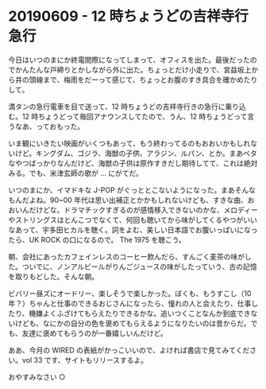 # 20190609 - 12 時ちょうどの吉祥寺行急行

今日はいつのまにか終電間際になってしまって、オフィスを出た。最後だったのでかんたんな戸締りとかしながら外に出た。ちょっとだけ小走りで、宮益坂上から井の頭線まで、梅雨をだーって感じて、ちょっとお腹のすき具合を確かめたりして。

満タンの急行電車を目で送って、12 時ちょうどの吉祥寺行きの急行に乗り込む。12 時ちょうどって毎回アナウンスしてたので、うん、12 時ちょうどって言うなあ、っておもった。

いま観にいきたい映画がいくつもあって、もう終わってるのもおおいかもしれないけど。キングダム、ゴジラ、海獣の子供、アラジン、ルパン、とか。まあベタなやつばっかりなんだけど、海獣の子供は原作すきだし期待してて、これは絶対みる。でも、米津玄師の歌が ... にがてだ。

いつのまにか、イマドキな J-POP がぐっととこないようになった。まあそんなもんだよね。90~00 年代は思い出補正とかかもしれないけども、すきな曲、おおいんだけどな。ドラマチックすぎるのが感情移入できないのかな、メロディーやストリングスはとんこつでなくて、何回も聴いてから味がしてくるやつがいいなあって、宇多田ヒカルを聴く。詞をよむ、美しい日本語でお腹いっぱいになったら、UK ROCK の口になるので。 The 1975 を聴こう。

朝、会社にあったカフェインレスのコーヒー飲んだら、すんごく麦茶の味がした。ついでに、ノンアルビールがりんごジュースの味がしたっていう、古の記憶を取りもどした。そんな朝。

ビバリー昼ズにオードリー、楽しそうで楽しかった。ぼくも、もうすこし（10 年？）ちゃんと仕事のできるおじさんになったら、憧れの人と会えたり、仕事したり、機嫌よくふざけてもらえたりできるかな。追いつくことなんか到底できないけども、なにかの自分の色を褒めてもらえるようになりたいのは昔からだ。でも、友達に褒めてもらうのが一番嬉しいんだけど。

ああ、今月の WIRED の表紙がかっこいいので、よければ書店で見てみてください。vol 33 です、サイトもリリースするよ。

おやすみなさい ○
